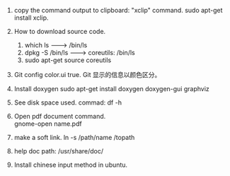 1. copy the command output to clipboard:  "xclip" command. sudo apt-get install xclip.

2. How to download source code.
   1) which ls          ---> /bin/ls
   2) dpkg -S /bin/ls   ---> coreutils: /bin/ls
   3) sudo apt-get source coreutils

3. Git config color.ui true.  Git 显示的信息以颜色区分。

4. Install doxygen
   sudo apt-get install doxygen doxygen-gui graphviz

5. See disk space used.
   commad: df -h

6. Open pdf document command.  
   gnome-open name.pdf

7. make a soft link.
   ln -s /path/name /topath

8. help doc path:  /usr/share/doc/

9. Install chinese input method in ubuntu.

